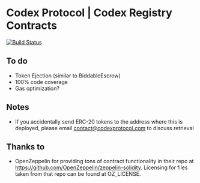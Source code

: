# Codex Protocol | Codex Registry Contracts
[![Build Status](https://travis-ci.org/codex-protocol/contract.codex-registry.svg?branch=master)](https://travis-ci.org/codex-protocol/contract.codex-registry)

## To do
- Token Ejection (similar to BiddableEscrow)
- 100% code coverage
- Gas optimization?

## Notes
- If you accidentally send ERC-20 tokens to the address where this is deployed, please email contact@codexprotocol.com to discuss retrieval

## Thanks to
- OpenZeppelin for providing tons of contract functionality in their repo at https://github.com/OpenZeppelin/zeppelin-solidity. Licensing for files taken from that repo can be found at OZ_LICENSE.
